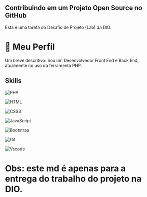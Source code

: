 ## Contribuindo em um Projeto Open Source no GitHub
Esta é uma tarefa do Desafio de Projeto (Lab) da DIO.


# 🚀 Meu Perfil
Um breve descritivo:
Sou um Desenvolvedor Front End e Back End, atualmente no uso da ferramenta PHP.
## Skills
![PHP](https://img.shields.io/badge/Php-000?style=for-the-badge&logo=php)

![HTML](https://img.shields.io/badge/HTML5-E34F26?style=for-the-badge&logo=html5&logoColor=white)

![CSS3](https://img.shields.io/badge/CSS3-1572B6?style=for-the-badge&logo=css3&logoColor=white)

![JavaScript](https://img.shields.io/badge/JavaScript-F7DF1E?style=for-the-badge&logo=javascript&logoColor=black)

![Bootstrap](https://img.shields.io/badge/-boostrap-0D1117?style=for-the-badge&logo=bootstrap&labelColor=0D1117)

![Git](https://img.shields.io/badge/GIT-E44C30?style=for-the-badge&logo=git&logoColor=white)

![Vscode](https://img.shields.io/badge/Vscode-007ACC?style=for-the-badge&logo=visual-studio-code&logoColor=white)

# Obs: este md é apenas para a entrega do trabalho do projeto na DIO.
